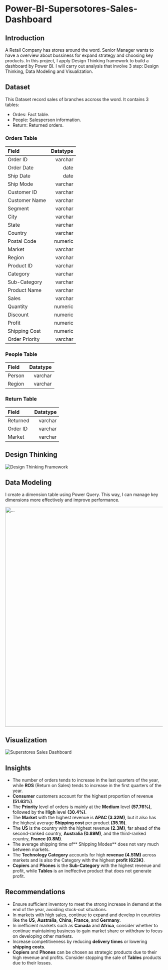 # Power-BI-Supersotores-Sales-Dashboard
## Introduction
A Retail Company has stores around the word. Senior Manager wants to have a overview about bussiness for expand strategy and choosing key products. In this project, I apply Design Thinking framework to build a dashboard by Power BI. I will carry out analysis that involve 3 step: Design Thinking, Data Modeling and Visualization.
## Dataset
This Dataset record sales of branches accross the word. It contains 3 tables:
- Ordes: Fact table.
- People: Salesperson information.
- Return: Returned orders.
### Orders Table
|Field|Datatype|
|:----|-------:|
|Order ID|varchar|
|Order Date|date| 
|Ship Date|date|
|Ship Mode|varchar|
|Customer ID|varchar|
|Customer Name|varchar|
|Segment|varchar|
|City|varchar|
|State|varchar|
|Country|varchar|
|Postal Code|numeric|
|Market|varchar|
|Region|varchar|
|Product ID|varchar|
|Category|varchar|
|Sub-Category|varchar|
|Product Name|varchar|
|Sales|varchar|
|Quantity|numeric|
|Discount|numeric|
|Profit|numeric|
|Shipping Cost|numeric|
|Order Priority|varchar|

### People Table
|Field|Datatype|
|:----|-------:|
|Person|varchar|
|Region|varchar|

### Return Table
|Field|Datatype|
|:----|-------:|
|Returned|varchar|
|Order ID|varchar|
|Market|varchar|

## Design Thinking
![Design Thinking Framework](https://github.com/ducpham131/Power-BI-Supersotores-Sales-Dashboard/assets/169105426/8ae7d84c-8199-434a-a5ab-2d124eb4ecb5)


## Data Modeling
I create a dimension table using Power Query. This way, I can manage key dimensions more effectively and improve performance.

<img src="https://github.com/ducpham131/Power-BI-Supersotores-Sales-Dashboard/assets/169105426/94c87618-77ac-4dd7-a269-78240bada272" alt="..." width="700" />

## Visualization

![Superstores Sales Dashboard](https://github.com/ducpham131/Power-BI-Supersotores-Sales-Dashboard/assets/169105426/47676119-9187-4b2d-b30e-ce7289baae70)

## Insights
- The number of orders tends to increase in the last quarters of the year, while **ROS** (Return on Sales) tends to increase in the first quarters of the year.
- **Consumer** customers account for the highest proportion of revenue **(51.63%)**.
- The **Priority** level of orders is mainly at the **Medium** level **(57.76%)**, followed by the **High** level **(30.4%)**.
- The **Market** with the highest revenue is **APAC (3.32M)**, but it also has the highest average **Shipping cost** per product **(35.19)**.
- The **US** is the country with the highest revenue **(2.3M)**, far ahead of the second-ranked country, **Australia (0.89M)**, and the third-ranked country, **France (0.8M)**.
- The average shipping time of** Shipping Modes** does not vary much between markets.
- The **Technology Category** accounts for high **revenue (4.51M)** across markets and is also the Category with the highest **profit (623K)**.
- **Copiers** and **Phones** is the **Sub-Category** with the highest revenue and profit, while **Tables** is an ineffective product that does not generate profit.

## Recommendations
- Ensure sufficient inventory to meet the strong increase in demand at the end of the year, avoiding stock-out situations.
- In markets with high sales, continue to expand and develop in countries like the **US**, **Australia**, **China**, **France**, and **Germany**.
- In inefficient markets such as **Canada** and **Africa**, consider whether to continue maintaining business to gain market share or withdraw to focus on developing other markets.
- Increase competitiveness by reducing **delivery times** or lowering **shipping costs**.
- **Copiers** and **Phones** can be chosen as strategic products due to their high revenue and profits. Consider stopping the sale of **Tables** products due to their losses.
